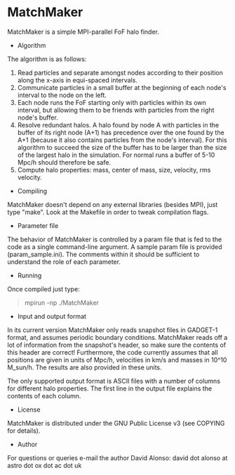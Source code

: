 MatchMaker
==========

MatchMaker is a simple MPI-parallel FoF halo finder.


* Algorithm

The algorithm is as follows:
1. Read particles and separate amongst nodes according
   to their position along the x-axis in equi-spaced
   intervals.
2. Communicate particles in a small buffer at the
   beginning of each node's interval to the node on
   the left.
3. Each node runs the FoF starting only with particles
   within its own interval, but allowing them to be
   friends with particles from the right node's buffer.
4. Resolve redundant halos. A halo found by node A with
   particles in the buffer of its right node (A+1) has
   precedence over the one found by the A+1
   (because it also contains particles from the node's
   interval). For this algorithm to succeed the size
   of the buffer has to be larger than the size of the
   largest halo in the simulation. For normal runs
   a buffer of 5-10 Mpc/h should therefore be safe.
5. Compute halo properties: mass, center of mass,
   size, velocity, rms velocity.


* Compiling

MatchMaker doesn't depend on any external libraries
(besides MPI), just type "make". Look at the Makefile in
order to tweak compilation flags.


* Parameter file

The behavior of MatchMaker is controlled by a param file
that is fed to the code as a single command-line argument.
A sample param file is provided (param_sample.ini). The
comments within it should be sufficient to understand the
role of each parameter.


* Running

Once compiled just type:

> mpirun -np <number-of-processors> ./MatchMaker <param-file>


* Input and output format

In its current version MatchMaker only reads snapshot files
in GADGET-1 format, and assumes periodic boundary conditions.
MatchMaker reads off a lot of information from the snapshot's
header, so make sure the contents of this header are correct!
Furthermore, the code currently assumes that all positions
are given in units of Mpc/h, velocities in km/s and masses in
10^10 M_sun/h. The results are also provided in these units.

The only supported output format is ASCII files with a number
of columns for different halo properties. The first line in
the output file explains the contents of each column.


* License

MatchMaker is distributed under the GNU Public License v3
(see COPYING for details).


* Author

For questions or queries e-mail the author David Alonso:
   david dot alonso at astro dot ox dot ac dot uk
